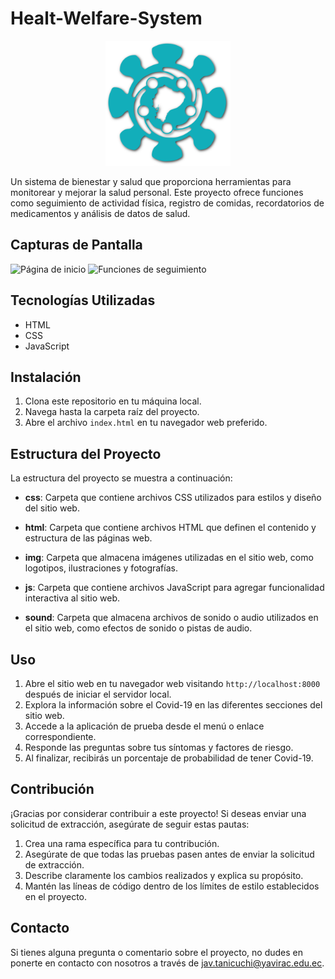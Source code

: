 # Healt-Welfare-System

<p align="center">
  <img src="img/logos/logo_celeste.png" alt="Logo del proyecto" width="200">
</p>

Un sistema de bienestar y salud que proporciona herramientas para monitorear y mejorar la salud personal. Este proyecto ofrece funciones como seguimiento de actividad física, registro de comidas, recordatorios de medicamentos y análisis de datos de salud.

## Capturas de Pantalla

![Página de inicio](img/screenshot1.png)
![Funciones de seguimiento](img/screenshot2.png)

## Tecnologías Utilizadas

- HTML
- CSS
- JavaScript

## Instalación

1. Clona este repositorio en tu máquina local.
2. Navega hasta la carpeta raíz del proyecto.
3. Abre el archivo `index.html` en tu navegador web preferido.

## Estructura del Proyecto

La estructura del proyecto se muestra a continuación:

- **css**: Carpeta que contiene archivos CSS utilizados para estilos y diseño del sitio web.

- **html**: Carpeta que contiene archivos HTML que definen el contenido y estructura de las páginas web.

- **img**: Carpeta que almacena imágenes utilizadas en el sitio web, como logotipos, ilustraciones y fotografías.

- **js**: Carpeta que contiene archivos JavaScript para agregar funcionalidad interactiva al sitio web.

- **sound**: Carpeta que almacena archivos de sonido o audio utilizados en el sitio web, como efectos de sonido o pistas de audio.

## Uso

1. Abre el sitio web en tu navegador web visitando `http://localhost:8000` después de iniciar el servidor local.
2. Explora la información sobre el Covid-19 en las diferentes secciones del sitio web.
3. Accede a la aplicación de prueba desde el menú o enlace correspondiente.
4. Responde las preguntas sobre tus síntomas y factores de riesgo.
5. Al finalizar, recibirás un porcentaje de probabilidad de tener Covid-19.

## Contribución

¡Gracias por considerar contribuir a este proyecto! Si deseas enviar una solicitud de extracción, asegúrate de seguir estas pautas:

1. Crea una rama específica para tu contribución.
2. Asegúrate de que todas las pruebas pasen antes de enviar la solicitud de extracción.
3. Describe claramente los cambios realizados y explica su propósito.
4. Mantén las líneas de código dentro de los límites de estilo establecidos en el proyecto.

## Contacto

Si tienes alguna pregunta o comentario sobre el proyecto, no dudes en ponerte en contacto con nosotros a través de jav.tanicuchi@yavirac.edu.ec.

